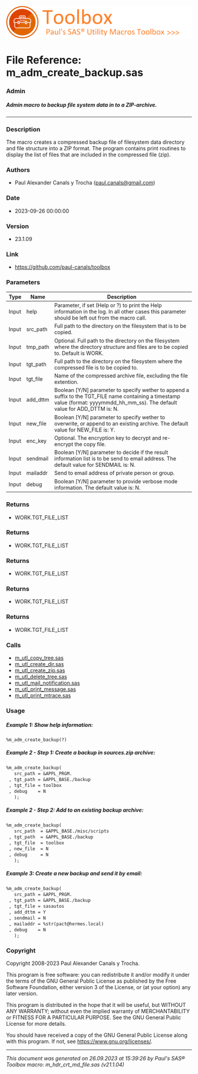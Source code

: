 ![../../misc/images/doc_banner.png](../../misc/images/doc_banner.png)
# 
# File Reference: m_adm_create_backup.sas

### Admin

##### Admin macro to backup file system data in to a ZIP-archive.

***

### Description
The macro creates a compressed backup file of filesystem data directory and file structure into a ZIP format. The program contains print routines to display the list of files that are included in the compressed file (zip).

### Authors
* Paul Alexander Canals y Trocha (paul.canals@gmail.com)

### Date
* 2023-09-26 00:00:00

### Version
* 23.1.09

### Link
* https://github.com/paul-canals/toolbox

### Parameters
| Type | Name | Description |
| ---- | ---- | ----------- |
| Input | help | Parameter, if set (Help or ?) to print the Help information in the log. In all other cases this parameter should be left out from the macro call. |
| Input | src_path | Full path to the directory on the filesystem that is to be copied. |
| Input | tmp_path | Optional. Full path to the directory on the filesystem where the directory structure and files are to be copied to. Default is WORK. |
| Input | tgt_path | Full path to the directory on the filesystem where the compressed file is to be copied to. |
| Input | tgt_file | Name of the compressed archive file, excluding the file extention. |
| Input | add_dttm | Boolean [Y/N] parameter to specify wether to append a suffix to the TGT_FILE name containing a timestamp value (format: yyyymmdd_hh_mm_ss). The default value for ADD_DTTM is: N. |
| Input | new_file | Boolean [Y/N] parameter to specify wether to overwrite, or append to an existing archive. The default value for NEW_FILE is: Y. |
| Input | enc_key | Optional. The encryption key to decrypt and re-encrypt the copy file. |
| Input | sendmail | Boolean [Y/N] parameter to decide if the result information list is to be send to email address. The default value for SENDMAIL is: N. |
| Input | mailaddr | Send to email address of private person or group. |
| Input | debug | Boolean [Y/N] parameter to provide verbose mode information. The default value is: N. |

### Returns
* WORK.TGT_FILE_LIST

### Returns
* WORK.TGT_FILE_LIST

### Returns
* WORK.TGT_FILE_LIST

### Returns
* WORK.TGT_FILE_LIST

### Returns
* WORK.TGT_FILE_LIST

### Calls
* [m_utl_copy_tree.sas](m_utl_copy_tree.md)
* [m_utl_create_dir.sas](m_utl_create_dir.md)
* [m_utl_create_zip.sas](m_utl_create_zip.md)
* [m_utl_delete_tree.sas](m_utl_delete_tree.md)
* [m_utl_mail_notification.sas](m_utl_mail_notification.md)
* [m_utl_print_message.sas](m_utl_print_message.md)
* [m_utl_print_mtrace.sas](m_utl_print_mtrace.md)

### Usage

##### Example 1: Show help information:
```sas
%m_adm_create_backup(?)
```

##### Example 2 - Step 1: Create a backup in sources.zip archive:
```sas
%m_adm_create_backup(
   src_path = &APPL_PRGM.
 , tgt_path = &APPL_BASE./backup
 , tgt_file = toolbox
 , debug    = N
   );
```

##### Example 2 - Step 2: Add to an existing backup archive:
```sas
%m_adm_create_backup(
   src_path  = &APPL_BASE./misc/scripts
 , tgt_path  = &APPL_BASE./backup
 , tgt_file  = toolbox
 , new_file  = N
 , debug     = N
   );
```

##### Example 3: Create a new backup and send it by email:
```sas
%m_adm_create_backup(
   src_path = &APPL_PRGM.
 , tgt_path = &APPL_BASE./backup
 , tgt_file = sasautos
 , add_dttm = Y
 , sendmail = N
 , mailaddr = %str(pact@hermes.local)
 , debug    = N
   );
```

### Copyright
Copyright 2008-2023 Paul Alexander Canals y Trocha. 
 
This program is free software: you can redistribute it and/or modify 
it under the terms of the GNU General Public License as published by 
the Free Software Foundation, either version 3 of the License, or 
(at your option) any later version. 
 
This program is distributed in the hope that it will be useful, 
but WITHOUT ANY WARRANTY; without even the implied warranty of 
MERCHANTABILITY or FITNESS FOR A PARTICULAR PURPOSE. See the 
GNU General Public License for more details. 
 
You should have received a copy of the GNU General Public License 
along with this program. If not, see <https://www.gnu.org/licenses/>. 


***
*This document was generated on 26.09.2023 at 15:39:26  by Paul's SAS&reg; Toolbox macro: m_hdr_crt_md_file.sas (v21.1.04)*
